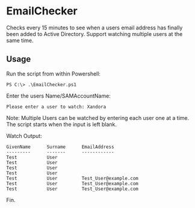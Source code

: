 # EmailChecker
Checks every 15 minutes to see when a users email address has finally been added to Active Directory. Support watching multiple users at the same time.

## Usage
Run the script from within Powershell:

    PS C:\> .\EmailChecker.ps1
    
Enter the users Name/SAMAccountName:

    Please enter a user to watch: Xandora
    
Note: Multiple Users can be watched by entering each user one at a time. The script starts when the input is left blank.
    
Watch Output:

    GivenName      Surname      EmailAddress
    ---------      -------      ------------
    Test           User         
    Test           User         
    Test           User         
    Test           User         
    Test           User         Test_User@example.com
    Test           User         Test_User@example.com
    Test           User         Test_User@example.com
    
Fin.

